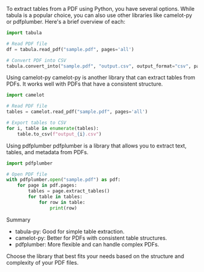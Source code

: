 To extract tables from a PDF using Python, you have several options. While tabula is a popular choice, you can also use other libraries like camelot-py or pdfplumber. Here's a brief overview of each:

```python
import tabula

# Read PDF file
df = tabula.read_pdf("sample.pdf", pages='all')

# Convert PDF into CSV
tabula.convert_into("sample.pdf", "output.csv", output_format="csv", pages='all')
```

Using camelot-py
camelot-py is another library that can extract tables from PDFs. It works well with PDFs that have a consistent structure.

```python
import camelot

# Read PDF file
tables = camelot.read_pdf("sample.pdf", pages='all')

# Export tables to CSV
for i, table in enumerate(tables):
    table.to_csv(f"output_{i}.csv")
```
Using pdfplumber
pdfplumber is a library that allows you to extract text, tables, and metadata from PDFs.

```python
import pdfplumber

# Open PDF file
with pdfplumber.open("sample.pdf") as pdf:
    for page in pdf.pages:
        tables = page.extract_tables()
        for table in tables:
            for row in table:
                print(row)
```

Summary
* tabula-py: Good for simple table extraction.
* camelot-py: Better for PDFs with consistent table structures.
* pdfplumber: More flexible and can handle complex PDFs.

Choose the library that best fits your needs based on the structure and complexity of your PDF files.


